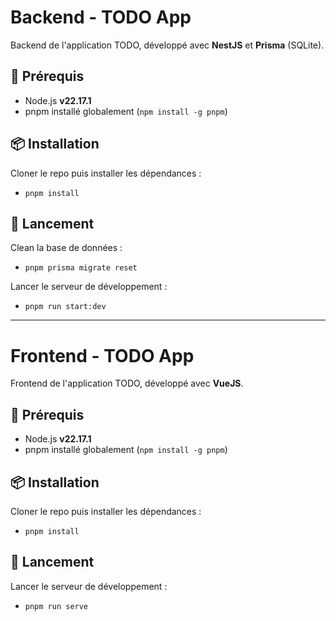 # Backend - TODO App

Backend de l'application TODO, développé avec **NestJS** et **Prisma** (SQLite).

## 🚀 Prérequis

- Node.js **v22.17.1**
- pnpm installé globalement (`npm install -g pnpm`)

## 📦 Installation

Cloner le repo puis installer les dépendances :

- `pnpm install`

## 🚀 Lancement

Clean la base de données :

- `pnpm prisma migrate reset`

Lancer le serveur de développement :

- `pnpm run start:dev`

---

# Frontend - TODO App

Frontend de l'application TODO, développé avec **VueJS**.

## 🚀 Prérequis

- Node.js **v22.17.1**
- pnpm installé globalement (`npm install -g pnpm`)

## 📦 Installation

Cloner le repo puis installer les dépendances :

- `pnpm install`

## 🚀 Lancement

Lancer le serveur de développement :

- `pnpm run serve`
